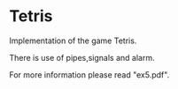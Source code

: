 # Tetris
Implementation of the game Tetris.

There is use of pipes,signals and alarm.

For more information please read "ex5.pdf". 

